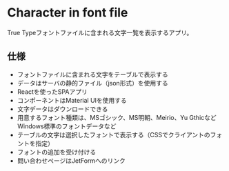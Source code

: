 # Character in font file

True Typeフォントファイルに含まれる文字一覧を表示するアプリ。  

## 仕様

- フォントファイルに含まれる文字をテーブルで表示する
- データはサーバの静的ファイル（json形式）を使用する
- Reactを使ったSPAアプリ
- コンポーネントはMaterial UIを使用する
- 文字データはダウンロードできる
- 用意するフォント種類は、MSゴシック、MS明朝、Meirio、Yu GthicなどWindows標準のフォントデータなど
- テーブルの文字は選択したフォントで表示する（CSSでクライアントのフォントを指定）
- フォントの追加を受け付ける
- 問い合わせページはJetFormへのリンク

